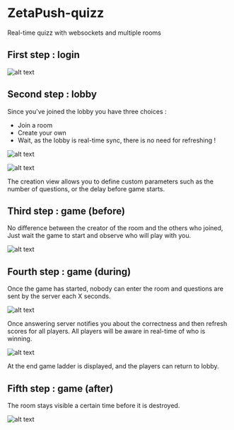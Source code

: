 # ZetaPush-quizz
Real-time quizz with websockets and multiple rooms

## First step : login

![alt text][login]

## Second step : lobby

Since you've joined the lobby you have three choices :
* Join a room
* Create your own
* Wait, as the lobby is real-time sync, there is no need for refreshing !

![alt text][lobby]

![alt text][creation]

The creation view allows you to define custom parameters such as the number of questions, or the delay before game starts.

## Third step : game (before)

No difference between the creator of the room and the others who joined,
Just wait the game to start and observe who will play with you.

![alt text][gameLobby]

## Fourth step : game (during)

Once the game has started, nobody can enter the room and questions are sent by the server each X seconds.

![alt text][gameQuestion]

Once answering server notifies you about the correctness and then refresh scores for all players. All players will be aware in real-time of who is winning.

![alt text][gameAnswer]

At the end game ladder is displayed, and the players can return to lobby.

## Fifth step : game (after)

The room stays visible a certain time before it is destroyed.

![alt text][end]

[login]: https://wires.fr/imgs/quizz-login.png "Login - the entry point of the app"
[lobby0]: https://wires.fr/imgs/quizz-lobby0.png "Lobby - when there is 0 room available"
[lobby]: https://wires.fr/imgs/quizz-lobby.png "Lobby - where you can decide what to do next"
[creation]: https://wires.fr/imgs/quizz-creation.png "Creation - start your own room with custom parameters"
[gameLobby]: https://wires.fr/imgs/quizz-game1.png "Game - you will automatically join your room"
[gameQuestion]: https://wires.fr/imgs/quizz-game2.png "Game - questions will be sent by the server"
[gameAnswer]: https://wires.fr/imgs/quizz-game3.png "Game - answering can be done only once"
[gameLadder]: https://wires.fr/imgs/quizz-game4.png "Game - winners are displayed at the end"

[end]: https://wires.fr/imgs/quizz-end.png "Lobby - from there you can play again or disconnect"
